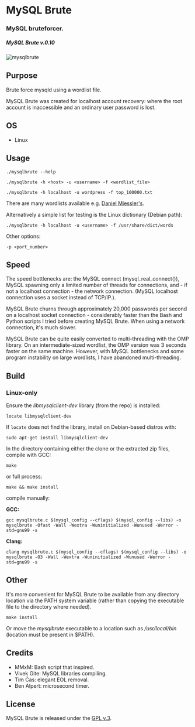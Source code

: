 
# MySQL Brute


### MySQL bruteforcer.

##### MySQL Brute v.0.10


[1]: https://tinram.github.io/images/mysqlbrute.png
![mysqlbrute][1]


## Purpose

Brute force mysqld using a wordlist file.

MySQL Brute was created for localhost account recovery: where the root account is inaccessible and an ordinary user password is lost.


## OS

+ Linux


## Usage

    ./mysqlbrute --help

    ./mysqlbrute -h <host> -u <username> -f <wordlist_file>

    ./mysqlbrute -h localhost -u wordpress -f top_100000.txt

There are many wordlists available e.g. [Daniel Miessler's](https://github.com/danielmiessler).

Alternatively a simple list for testing is the Linux dictionary (Debian path):

    ./mysqlbrute -h localhost -u <username> -f /usr/share/dict/words

Other options:

    -p <port_number>


## Speed

The speed bottlenecks are: the MySQL connect (mysql\_real\_connect()), MySQL spawning only a limited number of threads for connections, and - if not a localhost connection - the network connection. (MySQL localhost connection uses a socket instead of TCP/IP.).

MySQL Brute churns through approximately 20,000 passwords per second on a localhost socket connection - considerably faster than the Bash and Python scripts I tried before creating MySQL Brute. When using a network connection, it's much slower.

MySQL Brute can be quite easily converted to multi-threading with the OMP library. On an intermediate-sized wordlist, the OMP version was 3 seconds faster on the same machine. However, with MySQL bottlenecks and some program instability on large wordlists, I have abandoned multi-threading.


## Build

### Linux-only

Ensure the *libmysqlclient-dev* library (from the repo) is installed:

    locate libmysqlclient-dev

If `locate` does not find the library, install on Debian-based distros with:

    sudo apt-get install libmysqlclient-dev

In the directory containing either the clone or the extracted zip files, compile with GCC:

    make

or full process:

    make && make install

compile manually:

**GCC:**

    gcc mysqlbrute.c $(mysql_config --cflags) $(mysql_config --libs) -o mysqlbrute -Ofast -Wall -Wextra -Wuninitialized -Wunused -Werror -std=gnu99 -s

**Clang:**

    clang mysqlbrute.c $(mysql_config --cflags) $(mysql_config --libs) -o mysqlbrute -O3 -Wall -Wextra -Wuninitialized -Wunused -Werror -std=gnu99 -s


## Other

It's more convenient for MySQL Brute to be available from any directory location via the PATH system variable (rather than copying the executable file to the directory where needed).

    make install

Or move the *mysqlbrute* executable to a location such as */usr/local/bin* (location must be present in $PATH).


## Credits

+ MMxM: Bash script that inspired.
+ Vivek Gite: MySQL libraries compiling.
+ Tim Čas: elegant EOL removal.
+ Ben Alpert: microsecond timer.


## License

MySQL Brute is released under the [GPL v.3](https://www.gnu.org/licenses/gpl-3.0.html).
